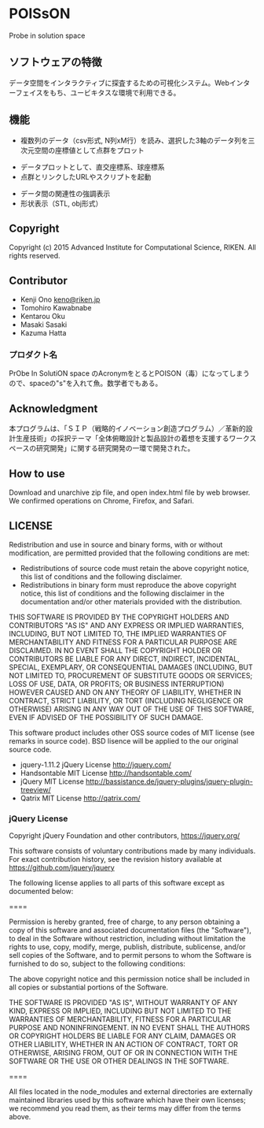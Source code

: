 # POISsON
Probe in solution space

## ソフトウェアの特徴
データ空間をインタラクティブに探査するための可視化システム。Webインターフェイスをもち、ユービキタスな環境で利用できる。

## 機能
* 複数列のデータ（csv形式, N列xM行）を読み、選択した3軸のデータ列を三次元空間の座標値として点群をプロット
+ データプロットとして、直交座標系、球座標系
+ 点群とリンクしたURLやスクリプトを起動
- データ間の関連性の強調表示
- 形状表示（STL, obj形式）


## Copyright
Copyright (c) 2015 Advanced Institute for Computational Science, RIKEN.
All rights reserved.



## Contributor
* Kenji    Ono        keno@riken.jp
* Tomohiro Kawabnabe
* Kentarou Oku
* Masaki   Sasaki
* Kazuma   Hatta


### プロダクト名
PrObe In SolutiON space のAcronymをとるとPOISON（毒）になってしまうので、spaceの"s"を入れて魚。数学者でもある。


## Acknowledgment
本プログラムは、「ＳＩＰ（戦略的イノベーション創造プログラム）／革新的設計生産技術」の採択テーマ「全体俯瞰設計と製品設計の着想を支援するワークスペースの研究開発」に関する研究開発の一環で開発された。


## How to use
Download and unarchive zip file, and open index.html file by web browser.  We confirmed operations on Chrome, Firefox, and Safari.


## LICENSE
Redistribution and use in source and binary forms, with or without modification, are permitted provided that the following conditions are met:

- Redistributions of source code must retain the above copyright notice, this list of conditions and the following disclaimer.
- Redistributions in binary form must reproduce the above copyright notice, this list of conditions and the following disclaimer in the documentation and/or other materials provided with the distribution.

THIS SOFTWARE IS PROVIDED BY THE COPYRIGHT HOLDERS AND CONTRIBUTORS "AS IS" AND ANY EXPRESS OR IMPLIED WARRANTIES, INCLUDING, BUT NOT LIMITED TO, THE IMPLIED WARRANTIES OF MERCHANTABILITY AND FITNESS FOR A PARTICULAR PURPOSE ARE DISCLAIMED. IN NO EVENT SHALL THE COPYRIGHT HOLDER OR CONTRIBUTORS BE LIABLE FOR ANY DIRECT, INDIRECT, INCIDENTAL, SPECIAL, EXEMPLARY, OR CONSEQUENTIAL DAMAGES (INCLUDING, BUT NOT LIMITED TO, PROCUREMENT OF SUBSTITUTE GOODS OR SERVICES; LOSS OF USE, DATA, OR PROFITS; OR BUSINESS INTERRUPTION) HOWEVER CAUSED AND ON ANY THEORY OF LIABILITY, WHETHER IN CONTRACT, STRICT LIABILITY, OR TORT (INCLUDING NEGLIGENCE OR OTHERWISE) ARISING IN ANY WAY OUT OF THE USE OF THIS SOFTWARE, EVEN IF ADVISED OF THE POSSIBILITY OF SUCH DAMAGE.

This software product includes other OSS source codes of MIT license (see remarks in source code).
BSD lisence will be applied to the our original source code.

* jquery-1.11.2        jQuery License http://jquery.com/
* Handsontable         MIT License http://handsontable.com/
* jQuery               MIT License http://bassistance.de/jquery-plugins/jquery-plugin-treeview/
* Qatrix               MIT License http://qatrix.com/


### jQuery License
Copyright jQuery Foundation and other contributors, https://jquery.org/

This software consists of voluntary contributions made by many
individuals. For exact contribution history, see the revision history
available at https://github.com/jquery/jquery

The following license applies to all parts of this software except as
documented below:

====

Permission is hereby granted, free of charge, to any person obtaining
a copy of this software and associated documentation files (the
"Software"), to deal in the Software without restriction, including
without limitation the rights to use, copy, modify, merge, publish,
distribute, sublicense, and/or sell copies of the Software, and to
permit persons to whom the Software is furnished to do so, subject to
the following conditions:

The above copyright notice and this permission notice shall be
included in all copies or substantial portions of the Software.

THE SOFTWARE IS PROVIDED "AS IS", WITHOUT WARRANTY OF ANY KIND,
EXPRESS OR IMPLIED, INCLUDING BUT NOT LIMITED TO THE WARRANTIES OF
MERCHANTABILITY, FITNESS FOR A PARTICULAR PURPOSE AND
NONINFRINGEMENT. IN NO EVENT SHALL THE AUTHORS OR COPYRIGHT HOLDERS BE
LIABLE FOR ANY CLAIM, DAMAGES OR OTHER LIABILITY, WHETHER IN AN ACTION
OF CONTRACT, TORT OR OTHERWISE, ARISING FROM, OUT OF OR IN CONNECTION
WITH THE SOFTWARE OR THE USE OR OTHER DEALINGS IN THE SOFTWARE.

====

All files located in the node_modules and external directories are
externally maintained libraries used by this software which have their
own licenses; we recommend you read them, as their terms may differ from
the terms above.
